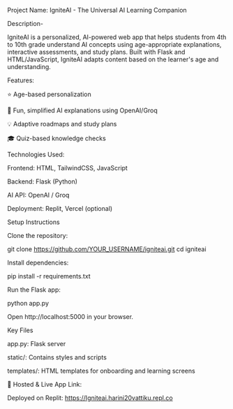 

Project Name: IgniteAI - The Universal AI Learning Companion

Description-

IgniteAI is a personalized, AI-powered web app that helps students from 4th to 10th grade understand AI concepts using age-appropriate explanations, interactive assessments, and study plans. Built with Flask and HTML/JavaScript, IgniteAI adapts content based on the learner's age and understanding.

Features:

⭐ Age-based personalization

🧠 Fun, simplified AI explanations using OpenAI/Groq

💡 Adaptive roadmaps and study plans

🎓 Quiz-based knowledge checks

Technologies Used:

Frontend: HTML, TailwindCSS, JavaScript

Backend: Flask (Python)

AI API: OpenAI / Groq

Deployment: Replit, Vercel (optional)

Setup Instructions

Clone the repository:

git clone https://github.com/YOUR_USERNAME/igniteai.git
cd igniteai

Install dependencies:

pip install -r requirements.txt

Run the Flask app:

python app.py

Open http://localhost:5000 in your browser.

Key Files

app.py: Flask server

static/: Contains styles and scripts

templates/: HTML templates for onboarding and learning screens

🏡 Hosted & Live App Link:

Deployed on Replit: https://Igniteai.harini20vattiku.repl.co
